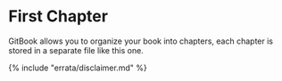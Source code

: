 # First Chapter

GitBook allows you to organize your book into chapters, each chapter is stored in a separate file like this one.

{% include "errata/disclaimer.md" %}